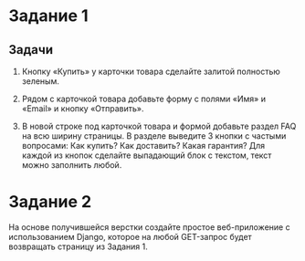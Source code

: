 # Задание 1

## Задачи
1. Кнопку «Купить» у карточки товара сделайте залитой полностью зеленым.

2. Рядом с карточкой товара добавьте форму с полями «Имя» и «Email» и кнопку «Отправить».

3. В новой строке под карточкой товара и формой добавьте раздел FAQ на всю ширину страницы. В разделе выведите 3 кнопки с частыми вопросами: Как купить? Как доставить? Какая гарантия? Для каждой из кнопок сделайте выпадающий блок с текстом, текст можно заполнить любой.

# Задание 2

На основе получившейся верстки создайте простое веб-приложение с использованием Django, которое на любой GET-запрос будет возвращать страницу из Задания 1.
